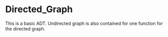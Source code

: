 # Directed_Graph

This is a basic ADT. Undirected graph is also contained for one function for the directed graph.
